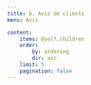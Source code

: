 ```yaml
---
title: 6. Avis de clients
menu: Avis

content:
    items: @self.children
    order:
        by: ordering
        dir: asc
    limit: 5
    pagination: false
---
```



